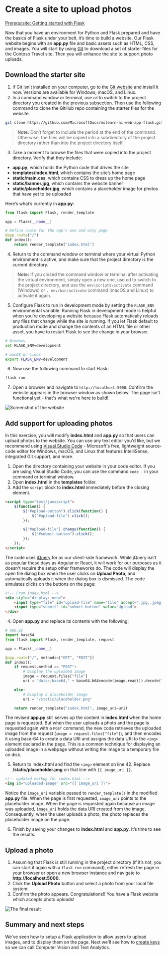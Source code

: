 # Create a site to upload photos

[Prerequisite: Getting started with Flask](./flask.md)

Now that you have an environment for Python and Flask prepared and have the basics of Flask under your belt, it’s time to build a website. Our Flask website begins with an **app.py** file and basic assets such as HTML, CSS, and images. You will start by using [Git](https://en.wikipedia.org/wiki/Git) to download a set of starter files for the Contoso Travel site. Then you will enhance the site to support photo uploads.

## Download the starter site

1. If Git isn’t installed on your computer, go to the [Git website](https://git-scm.com/) and install it now. Versions are available for Windows, macOS, and Linux.
2. In a command window or terminal, use `cd` to switch to the project directory you created in the previous subsection. Then use the following command to clone the GitHub repo containing the starter files for the website:

``` bash
git clone https://github.com/MicrosoftDocs/mslearn-ai-web-app-flask.git .
```

> **Note:** Don’t forget to include the period at the end of the command. Otherwise, the files will be copied into a subdirectory of the project directory rather than into the project directory itself.

3. Take a moment to browse the files that were copied into the project directory. Verify that they include:

- **app.py**, which holds the Python code that drives the site
- **templates/index.html**, which contains the site’s home page
- **static/main.css**, which contains CSS to dress up the home page
- **static/banner.jpg**, which contains the website banner
- **static/placeholder.jpg**, which contains a placeholder image for photos that have yet to be uploaded

Here’s what’s currently in **app.py**:

``` python
from flask import Flask, render_template

app = Flask(__name__)

# Define route for the app's one and only page
@app.route("/")
def index():
    return render_template("index.html")
```

4. Return to the command window or terminal where your virtual Python environment is active, and make sure that the project directory is the current directory.

> **Note:** If you closed the command window or terminal after activating the virtual environment, simply open a new one, use cd to switch to the project directory, and use the `env\scripts\activate` command (Windows) or `. env/bin/activate` command (macOS and Linux) to activate it again.

5. Configure Flask to run in development mode by setting the `FLASK_ENV` environmental variable. Running Flask in development mode is helpful when you’re developing a website because Flask automatically reloads any files that change while the site is running. If you let Flask default to production mode and change the contents of an HTML file or other asset, you have to restart Flask to see the change in your browser.

``` bash
# Windows
set FLASK_ENV=development

# macOS or Linux
export FLASK_ENV=development
```

6. Now use the following command to start Flask:

``` bash
flask run
```

7. Open a browser and navigate to `http://localhost:5000`. Confirm the website appears in the browser window as shown below. The page isn't functional yet - that's what we're here to build!

![Screenshot of the website](../images/vision_contoso.png)

## Add support for uploading photos

In this exercise, you will modify **index.html** and **app.py** so that users can upload photos to the website. You can use any text editor you'd like, but we recommend using [Visual Studio Code](https://code.visualstudio.com/) - Microsoft's free, lightweight source-code editor for Windows, macOS, and Linux that features IntelliSense, integrated Git support, and more.

1. Open the directory containing your website in your code editor. If you are using Visual Studio Code, you can use the command `code .` in your command or terminal window.
2. Open **index.html** in the **templates** folder.
3. Add the `script` block to **index.html** immediately before the closing **</body>** element.

``` html
<script type="text/javascript">
    $(function() {
        $("#upload-button").click(function() {
            $("#upload-file").click();
        });

        $("#upload-file").change(function() {
            $("#submit-button").click();
        });
    });
</script>
```

The code uses [jQuery](https://jquery.com/) for as our client-side framework. While jQuery isn't as popular these days as Angular or React, it will work for our purposes as it doesn't require the setup other frameworks do. The code will display the open file dialog box when the user clicks on **Upload Photo**, and automatically uploads it when the dialog box is dismissed. The code simulates clicks on the buttons on the page:

``` html
<!-- From index.html -->
<div style="display: none">
    <input type="file" id="upload-file" name="file" accept=".jpg,.jpeg,.png,.gif">
    <input type="submit" id="submit-button" value="Upload">
</div>
```

4. Open **app.py** and replace its contents with the following:

``` python
# app.py
import base64
from flask import Flask, render_template, request

app = Flask(__name__)

@app.route("/", methods=["GET", "POST"])
def index():
    if request.method == "POST":
        # Display the uploaded image
        image = request.files["file"]
        uri = "data:;base64," + base64.b64encode(image.read()).decode("utf-8")

    else:
        # Display a placeholder image
        uri = "/static/placeholder.png"

    return render_template("index.html", image_uri=uri)
```

The revised **app.py** still serves up the content in **index.html** when the home page is requested. But when the user uploads a photo and the page is requested again with a `POST` command, the new code retrieves the uploaded image from the request (`image = request.files["file"]`), and then encodes it using base-64 to create a data URI and assigns the data URI to the `<img>` element declared in the page. This is a common technique for displaying an uploaded image in a webpage without writing the image to a temporary file on disk.

5. Return to index.html and find the `<img>` element on line 42. Replace **/static/placeholder.png** on that line with `{{ image_uri }}`.

``` html
<!-- updated markup for index.html -->
<img id="uploaded-image" src="{{ image_uri }}">
```

Notice the `image_uri` variable passed to `render_template()` in the modified **app.py** file. When the page is first requested, `image_uri` points to the placeholder image. When the page is requested again because an image was uploaded, `image_uri` holds the data URI created from the image. Consequently, when the user uploads a photo, the photo replaces the placeholder image on the page.

6. Finish by saving your changes to **index.html** and **app.py**. It’s time to see the results.

## Upload a photo

1. Assuming that Flask is still running in the project directory (if it’s not, you can start it again with a `flask run` command), either refresh the page in your browser or open a new browser instance and navigate to **http://localhost:5000**.
2. Click the **Upload Photo** button and select a photo from your local file system.
3. Confirm the photo appears. Congratulations!! You have a Flask website which accepts photo uploads!

![The final result](../images/vision_photo_display.png)

## Summary and next steps

We've seen how to setup a Flask application to allow users to upload images, and to display them on the page. Next we'll see how to [create keys](./create-azure-keys.md) so we can call Computer Vision and Text Analytics.
